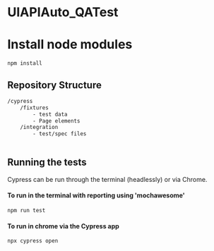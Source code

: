 ﻿# UIAPIAuto_QATest
# Install node modules

```
npm install

```
## Repository Structure

```txt
/cypress
    /fixtures
        - test data
        - Page elements     
    /integration
        - test/spec files
    

```

## Running the tests

Cypress can be run through the terminal (headlessly) or via Chrome.

#### To run in the terminal with reporting using 'mochawesome'
```
npm run test
```

#### To run in chrome via the Cypress app
```
npx cypress open
```






